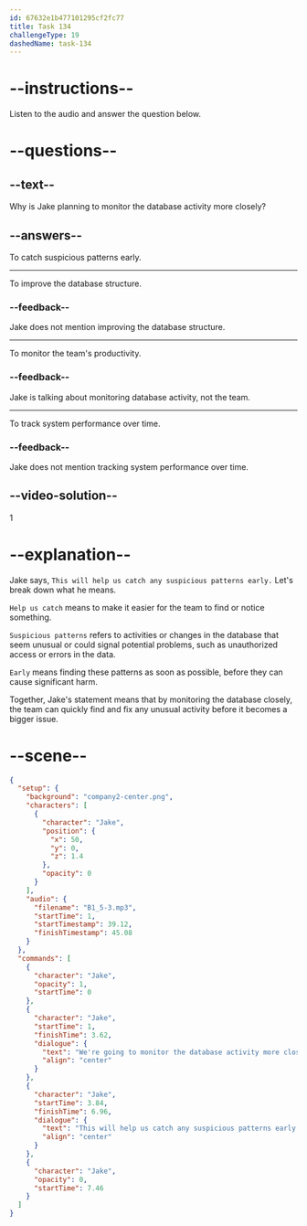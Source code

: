 ```yaml
---
id: 67632e1b477101295cf2fc77
title: Task 134
challengeType: 19
dashedName: task-134
---
```

<!-- (audio) Jake: We're going to monitor the database activity more closely. This will help us catch any suspicious patterns early. -->

# --instructions--

Listen to the audio and answer the question below.

# --questions--

## --text--

Why is Jake planning to monitor the database activity more closely?

## --answers--

To catch suspicious patterns early.

---

To improve the database structure.

### --feedback--

Jake does not mention improving the database structure.

---

To monitor the team's productivity.

### --feedback--

Jake is talking about monitoring database activity, not the team.

---

To track system performance over time.

### --feedback--

Jake does not mention tracking system performance over time.

## --video-solution--

1

# --explanation--

Jake says, `This will help us catch any suspicious patterns early.` Let's break down what he means.

`Help us catch` means to make it easier for the team to find or notice something. 

`Suspicious patterns` refers to activities or changes in the database that seem unusual or could signal potential problems, such as unauthorized access or errors in the data. 

`Early` means finding these patterns as soon as possible, before they can cause significant harm.

Together, Jake's statement means that by monitoring the database closely, the team can quickly find and fix any unusual activity before it becomes a bigger issue.

# --scene--

```json
{
  "setup": {
    "background": "company2-center.png",
    "characters": [
      {
        "character": "Jake",
        "position": {
          "x": 50,
          "y": 0,
          "z": 1.4
        },
        "opacity": 0
      }
    ],
    "audio": {
      "filename": "B1_5-3.mp3",
      "startTime": 1,
      "startTimestamp": 39.12,
      "finishTimestamp": 45.08
    }
  },
  "commands": [
    {
      "character": "Jake",
      "opacity": 1,
      "startTime": 0
    },
    {
      "character": "Jake",
      "startTime": 1,
      "finishTime": 3.62,
      "dialogue": {
        "text": "We're going to monitor the database activity more closely.",
        "align": "center"
      }
    },
    {
      "character": "Jake",
      "startTime": 3.84,
      "finishTime": 6.96,
      "dialogue": {
        "text": "This will help us catch any suspicious patterns early.",
        "align": "center"
      }
    },
    {
      "character": "Jake",
      "opacity": 0,
      "startTime": 7.46
    }
  ]
}
```
